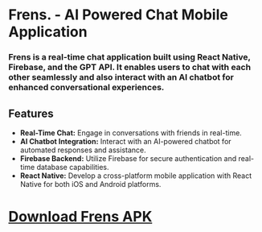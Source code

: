 # Frens. - AI Powered Chat Mobile Application

### Frens is a real-time chat application built using React Native, Firebase, and the GPT API. It enables users to chat with each other seamlessly and also interact with an AI chatbot for enhanced conversational experiences.

## Features
- **Real-Time Chat:** Engage in conversations with friends in real-time.
- **AI Chatbot Integration:** Interact with an AI-powered chatbot for automated responses and assistance.
- **Firebase Backend:** Utilize Firebase for secure authentication and real-time database capabilities.
- **React Native:** Develop a cross-platform mobile application with React Native for both iOS and Android platforms.

# [Download Frens APK](https://github.com/AnkitNayak-eth/Frens.-AI-Powered-Chat-Mobile-Application/releases/download/v1.0.0/frens.apk)
